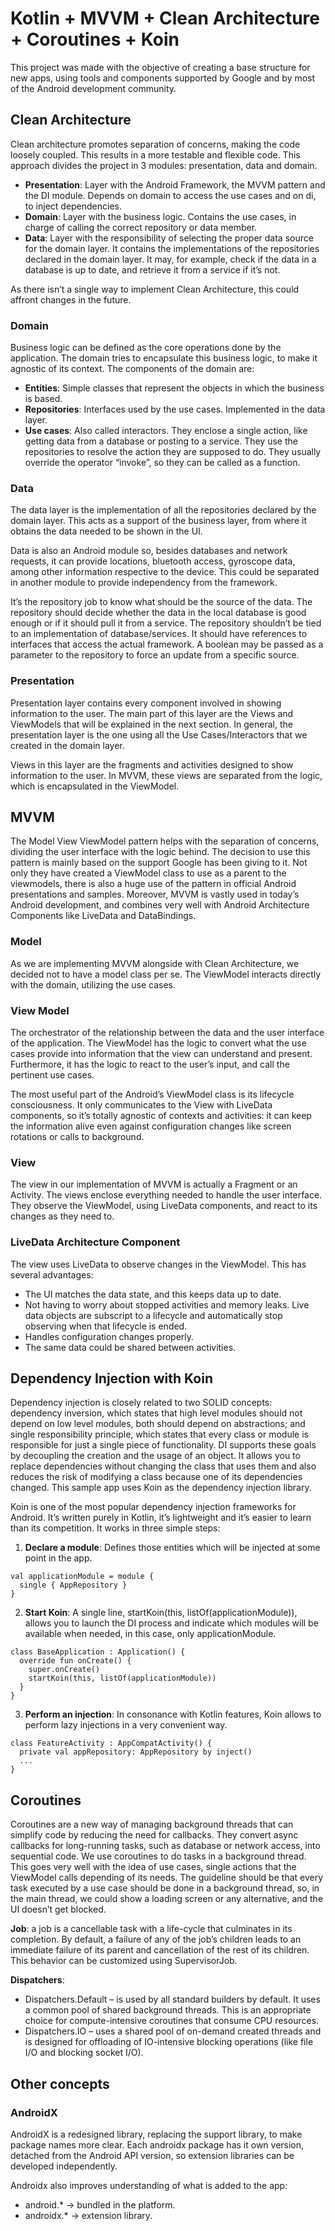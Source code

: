 # Kotlin + MVVM + Clean Architecture + Coroutines + Koin

This project was made with the objective of creating a base structure for new apps, using tools and components supported by Google and by most of the Android development community.


## Clean Architecture

Clean architecture promotes separation of concerns, making the code loosely coupled. This results in a more testable and flexible code. This approach divides the project in 3 modules: presentation, data and domain.

* __Presentation__: Layer with the Android Framework, the MVVM pattern and the DI module. Depends on domain to access the use cases and on di, to inject dependencies.
* __Domain__: Layer with the business logic. Contains the use cases, in charge of calling the correct repository or data member.
* __Data__: Layer with the responsibility of selecting the proper data source for the domain layer. It contains the implementations of  the repositories declared in the domain layer. It may, for example, check if the data in a database is up to date, and retrieve it from a service if it’s not.

As there isn’t a single way to implement Clean Architecture, this could affront changes in the future.

### Domain

Business logic can be defined as the core operations done by the application. The domain tries to encapsulate this business logic, to make it agnostic of its context. The components of the domain are: 

* __Entities__: Simple classes that represent the objects in which the business is based.
* __Repositories__: Interfaces used by the use cases. Implemented in the data layer.
* __Use cases__: Also called interactors. They enclose a single action, like getting data from a database or posting to a service. They use the repositories to resolve the action they are supposed to do. They usually override the operator “invoke”, so they can be called as a function. 

### Data

The data layer is the implementation of all the repositories declared by the domain layer. This acts as a support of the business layer, from where it obtains the data needed to be shown in the UI.

Data is also an Android module so, besides databases and network requests, it can provide locations, bluetooth access, gyroscope data, among other information respective to the device. This could be separated in another module to provide independency from the framework.

It’s the repository job to know what should be the source of the data. The repository should decide whether the data in the local database is good enough or if it should pull it from a service. The repository shouldn’t be tied to an implementation of database/services. It should have references to interfaces that access the actual framework. A boolean may be passed as a parameter to the repository to force an update from a specific source.

### Presentation

Presentation layer contains every component involved in showing information to the user. The main part of this layer are the Views and ViewModels that will be explained in the next section. In general, the presentation layer is the one using all the Use Cases/Interactors that we created in the domain layer.

Views in this layer are the fragments and activities designed to show information to the user. In MVVM, these views are separated from the logic, which is encapsulated in the ViewModel. 

## MVVM

The Model View ViewModel pattern helps with the separation of concerns, dividing the user interface with the logic behind. The decision to use this pattern is mainly based on the support Google has been giving to it. Not only they have created a ViewModel class to use as a parent to the viewmodels, there is also a huge use of the pattern in official Android presentations and samples. Moreover, MVVM is vastly used in today’s Android development, and combines very well with Android Architecture Components like LiveData and DataBindings. 

### Model

As we are implementing MVVM alongside with Clean Architecture, we decided not to have a model class per se. The ViewModel interacts directly with the domain, utilizing the use cases. 

### View Model

The orchestrator of the relationship between the data and the user interface of the application. The ViewModel has the logic to convert what the use cases provide into information that the view can understand and present. Furthermore, it has the logic to react to the user’s input, and call the pertinent use cases. 

The most useful part of the Android’s ViewModel class is its lifecycle consciousness. It only communicates to the View with LiveData components, so it’s totally agnostic of contexts and activities: it can keep the information alive even against configuration changes like screen rotations or calls to background.

### View

The view in our implementation of MVVM is actually a Fragment or an Activity. The views enclose everything needed to handle the user interface. They observe the ViewModel, using LiveData components, and react to its changes as they need to. 

### LiveData Architecture Component

The view uses LiveData to observe changes in the ViewModel. This has  several advantages:

* The UI matches the data state, and this keeps data up to date.
* Not having to worry about stopped activities and memory leaks. Live data objects are subscript to a lifecycle and automatically stop observing when that lifecycle is ended.
* Handles configuration changes properly.
* The same data could be shared between activities.

## Dependency Injection with Koin

Dependency injection is closely related to two SOLID concepts: dependency inversion, which states that high level modules should not depend on low level modules, both should depend on abstractions; and single responsibility principle, which states that every class or module is responsible for just a single piece of functionality.
DI supports these goals by decoupling the creation and the usage of an object. It allows you to replace dependencies without changing the class that uses them and also reduces the risk of modifying a class because one of its dependencies changed.
This sample app uses Koin as the dependency injection library.

Koin is one of the most popular dependency injection frameworks for Android. It’s written purely in Kotlin, it’s lightweight and it’s easier to learn than its competition. It works in three simple steps:

1. __Declare a module__: Defines those entities which will be injected at some point in the app.

```
val applicationModule = module {
  single { AppRepository }
}
```

2. __Start Koin__: A single line, startKoin(this, listOf(applicationModule)), allows you to launch the DI process and indicate which modules will be available when needed, in this case, only applicationModule.

```
class BaseApplication : Application() {
  override fun onCreate() {
    super.onCreate()
    startKoin(this, listOf(applicationModule))
  }
}
```

3. __Perform an injection__:
In consonance with Kotlin features, Koin allows to perform lazy injections in a very convenient way.

```
class FeatureActivity : AppCompatActivity() {
  private val appRepository: AppRepository by inject()
  ...
}
```

## Coroutines

Coroutines are a new way of managing background threads that can simplify code by reducing the need for callbacks. They convert async callbacks for long-running tasks, such as database or network access, into sequential code.
We use coroutines to do tasks in a background thread. This goes very well with the idea of use cases, single actions that the ViewModel calls depending of its needs. The guideline should be that every task executed by a use case should be done in a background thread, so, in the main thread, we could show a loading screen or any alternative, and the UI doesn’t get blocked.

__Job__: a job is a cancellable task with a life-cycle that culminates in its completion. By default, a failure of any of the job’s children leads to an immediate failure of its parent and cancellation of the rest of its children. This behavior can be customized using SupervisorJob.

__Dispatchers__: 
  * Dispatchers.Default – is used by all standard builders by default. It uses a common pool of shared background threads. This is an appropriate choice for compute-intensive coroutines that consume CPU resources.
  * Dispatchers.IO – uses a shared pool of on-demand created threads and is designed for offloading of IO-intensive blocking operations (like file I/O and blocking socket I/O).
  
## Other concepts
 
### AndroidX

AndroidX is a redesigned library, replacing the support library, to make package names more clear. Each androidx package has it own version, detached from the Android API version, so extension libraries can be developed independently. 

Androidx also improves understanding of what is added to the app: 

* android.* -> bundled in the platform.
* androidx.* -> extension library.
